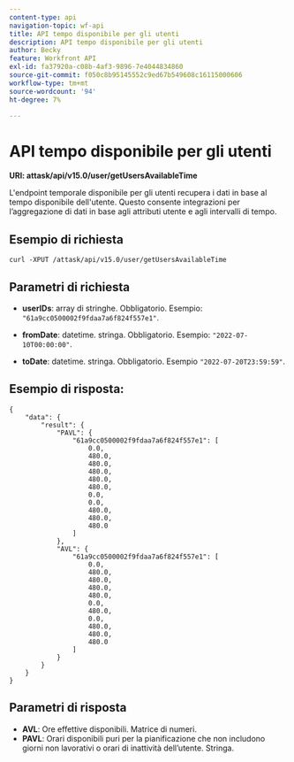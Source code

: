 ```yaml
---
content-type: api
navigation-topic: wf-api
title: API tempo disponibile per gli utenti
description: API tempo disponibile per gli utenti
author: Becky
feature: Workfront API
exl-id: fa37920a-c08b-4af3-9896-7e4044834860
source-git-commit: f050c8b95145552c9ed67b549608c16115000606
workflow-type: tm+mt
source-wordcount: '94'
ht-degree: 7%

---
```


# API tempo disponibile per gli utenti

**URI: attask/api/v15.0/user/getUsersAvailableTime**

L&#39;endpoint temporale disponibile per gli utenti recupera i dati in base al tempo disponibile dell&#39;utente. Questo consente integrazioni per l’aggregazione di dati in base agli attributi utente e agli intervalli di tempo.

## Esempio di richiesta

`curl -XPUT /attask/api/v15.0/user/getUsersAvailableTime`

## Parametri di richiesta

* **userIDs**: array di stringhe. Obbligatorio. Esempio: `"61a9cc0500002f9fdaa7a6f824f557e1"`.

* **fromDate**: datetime. stringa. Obbligatorio. Esempio:  `"2022-07-10T00:00:00"`.

* **toDate**: datetime. stringa. Obbligatorio. Esempio `"2022-07-20T23:59:59"`.

## Esempio di risposta:

```
{
    "data": {
        "result": {
            "PAVL": {
                "61a9cc0500002f9fdaa7a6f824f557e1": [
                    0.0,
                    480.0,
                    480.0,
                    480.0,
                    480.0,
                    480.0,
                    0.0,
                    0.0,
                    480.0,
                    480.0,
                    480.0
                ]
            },
            "AVL": {
                "61a9cc0500002f9fdaa7a6f824f557e1": [
                    0.0,
                    480.0,
                    480.0,
                    480.0,
                    480.0,
                    0.0,
                    480.0,
                    0.0,
                    480.0,
                    480.0,
                    480.0
                ]
            }
        }
    }
}
```

## Parametri di risposta

* **AVL**: Ore effettive disponibili. Matrice di numeri.
* **PAVL**: Orari disponibili puri per la pianificazione che non includono giorni non lavorativi o orari di inattività dell’utente. Stringa.
